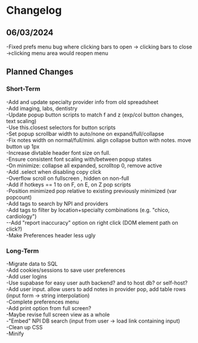 <h1>Changelog</h1>

<h2>06/03/2024</h2>

-Fixed prefs menu bug where clicking bars to open -> clicking bars to close ->clicking menu area would reopen menu

<h2>Planned Changes</h2>

<h3>Short-Term</h3>

-Add and update specialty provider info from old spreadsheet<br>
-Add imaging, labs, dentistry<br>
-Update popup button scripts to match f and z (exp/col button changes, text scaling)<br>
-Use this.closest selectors for button scripts<br>
-Set popup scrollbar width to auto/none on expand/full/collapse<br>
-Fix notes width on normal/full/mini. align collapse button with notes. move button up 1px<br>
-Increase divtable header font size on full. <br>
-Ensure consistent font scaling with/between popup states<br>
-On minimize: collapse all expanded, scrolltop 0, remove active<br>
-Add .select when disabling copy click<br>
-Overflow scroll on fullscreen , hidden on non-full<br>
-Add if hotkeys == 1 to on F, on E, on Z pop scripts<br>
-Position minimized pop relative to existing previously minimized (var popcount)<br>
-Add tags to search by NPI and providers<br>
-Add tags to filter by location+specialty combinations (e.g. "chico, cardiology")<br>
--Add "report inaccuracy" option on right click (DOM element path on click?)<br>
-Make Preferences header less ugly<br>

<h3>Long-Term</h3>

-Migrate data to SQL<br>
-Add cookies/sessions to save user preferences<br>
-Add user logins<br>
-Use supabase for easy user auth backend? and to host db? or self-host?<br>
-Add user input. allow users to add notes in provider pop, add table rows (input form -> string interpolation)<br>
-Complete preferences menu<br>
-Add print option from full screen?<br> 
-Maybe revise full screen view as a whole<br>
-"Embed" NPI DB search (input from user -> load link containing input)<br>
-Clean up CSS<br>
-Minify<br>
